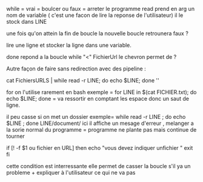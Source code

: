 
  while = vrai = boulcer  ou faux = arreter le programme
  read prend en arg un nom de variable ( c'est une facon de lire la reponse de l'utilisateur) il le stock dans LINE

  une fois qu'on attein la fin de boucle la nouvelle boucle retrounera faux ?

  lire une ligne et stocker la ligne dans une variable.






  done repond a la boucle while "<" FichierUrl le chevron permet de ?


  Autre façon de faire sans redirection avec des pipeline :

  cat  FichiersURLS | while read -r LINE; do echo $LINE; done ''



  for on l'utilise rarement en bash exemple =
  for LINE in $(cat FICHIER.txt); do echo $LINE; done = va ressortir en comptant les espace donc un saut de ligne.

  il peu casse si on met un dossier
  exemple=
  while read -r LINE ; do echo $LINE ; done LINE/document/
  ici il affiche un mesage d'erreur , melanger a la sorie normal du programme = programme ne plante pas mais continue de tourner

  if [! -f $1 ou fichier en URL]
  then
     echo "vous devez indiquer unfichier "
     exit
fi

cette condition est interressante elle permet de casser la boucle s'il ya un probleme + expliquer à l'utilisateur ce qui ne va pas
